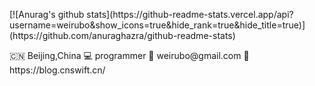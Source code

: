 <p>[![Anurag's github stats](https://github-readme-stats.vercel.app/api?username=weirubo&show_icons=true&hide_rank=true&hide_title=true)](https://github.com/anuraghazra/github-readme-stats)</p>
🇨🇳 Beijing,China
💻 programmer
📧 weirubo@gmail.com
🔗 https://blog.cnswift.cn/
